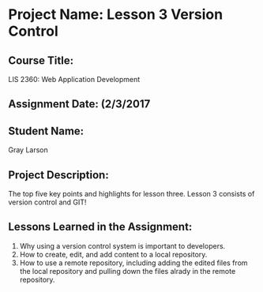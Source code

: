 # Project Name:  Lesson 3 Version Control

## Course Title:
LIS 2360:  Web Application Development

## Assignment Date:  (2/3/2017

## Student Name:  
Gray Larson

## Project Description:
The top five key points and highlights for lesson three. Lesson 3 consists of version control and GIT!

## Lessons Learned in the Assignment:
1. Why using a version control system is important to developers.
2. How to create, edit, and add content to a local repository.
3. How to use a remote repository, including adding the edited files from the local repository and pulling down the files alrady in the remote repository.
